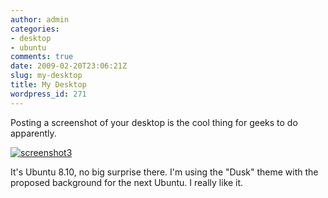 ```yaml
---
author: admin
categories:
- desktop
- ubuntu
comments: true
date: 2009-02-20T23:06:21Z
slug: my-desktop
title: My Desktop
wordpress_id: 271
---
```


Posting a screenshot of your desktop is the cool thing for geeks to do apparently.

[![screenshot3](/uploads/screenshot3-300x187.png)](/uploads/screenshot3.png)

It's Ubuntu 8.10, no big surprise there. I'm using the "Dusk" theme with the proposed background for the next Ubuntu. I really like it.
